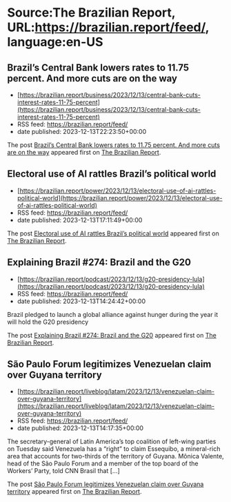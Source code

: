 # Source:The Brazilian Report, URL:https://brazilian.report/feed/, language:en-US

## Brazil’s Central Bank lowers rates to 11.75 percent. And more cuts are on the way
 - [https://brazilian.report/business/2023/12/13/central-bank-cuts-interest-rates-11-75-percent](https://brazilian.report/business/2023/12/13/central-bank-cuts-interest-rates-11-75-percent)
 - RSS feed: https://brazilian.report/feed/
 - date published: 2023-12-13T22:23:50+00:00

<p>The post <a href="https://brazilian.report/business/2023/12/13/central-bank-cuts-interest-rates-11-75-percent/">Brazil&#8217;s Central Bank lowers rates to 11.75 percent. And more cuts are on the way</a> appeared first on <a href="https://brazilian.report">The Brazilian Report</a>.</p>

## Electoral use of AI rattles Brazil’s political world
 - [https://brazilian.report/power/2023/12/13/electoral-use-of-ai-rattles-political-world](https://brazilian.report/power/2023/12/13/electoral-use-of-ai-rattles-political-world)
 - RSS feed: https://brazilian.report/feed/
 - date published: 2023-12-13T17:11:49+00:00

<p>The post <a href="https://brazilian.report/power/2023/12/13/electoral-use-of-ai-rattles-political-world/">Electoral use of AI rattles Brazil&#8217;s political world</a> appeared first on <a href="https://brazilian.report">The Brazilian Report</a>.</p>

## Explaining Brazil #274: Brazil and the G20
 - [https://brazilian.report/podcast/2023/12/13/g20-presidency-lula](https://brazilian.report/podcast/2023/12/13/g20-presidency-lula)
 - RSS feed: https://brazilian.report/feed/
 - date published: 2023-12-13T14:24:42+00:00

<p>Brazil pledged to launch a global alliance against hunger during the year it will hold the G20 presidency</p>
<p>The post <a href="https://brazilian.report/podcast/2023/12/13/g20-presidency-lula/">Explaining Brazil #274: Brazil and the G20</a> appeared first on <a href="https://brazilian.report">The Brazilian Report</a>.</p>

## São Paulo Forum legitimizes Venezuelan claim over Guyana territory
 - [https://brazilian.report/liveblog/latam/2023/12/13/venezuelan-claim-over-guyana-territory](https://brazilian.report/liveblog/latam/2023/12/13/venezuelan-claim-over-guyana-territory)
 - RSS feed: https://brazilian.report/feed/
 - date published: 2023-12-13T14:17:35+00:00

<p>The secretary-general of Latin America’s top coalition of left-wing parties on Tuesday said Venezuela has a “right” to claim Essequibo, a mineral-rich area that accounts for two-thirds of the territory of Guyana. Mônica Valente, head of the São Paulo Forum and a member of the top board of the Workers’ Party, told CNN Brasil that [&#8230;]</p>
<p>The post <a href="https://brazilian.report/liveblog/latam/2023/12/13/venezuelan-claim-over-guyana-territory/">São Paulo Forum legitimizes Venezuelan claim over Guyana territory</a> appeared first on <a href="https://brazilian.report">The Brazilian Report</a>.</p>

